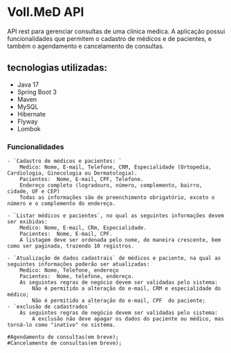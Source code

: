 <h1>Voll.MeD API</h1>


API rest para gerenciar consultas de uma clinica medica. A aplicação possui funcionalidades que permitem o cadastro de médicos e de pacientes, e também o agendamento e cancelamento de consultas.

## tecnologias utilizadas:
* Java 17
* Spring Boot 3
* Maven
* MySQL
* Hibernate
* Flyway
* Lombok



<h3>Funcionalidades</h3>



    - `Cadastro de médicos e pacientes: `       
        Medico: Nome, E-mail, Telefone, CRM, Especialidade (Ortopedia, Cardiologia, Ginecologia ou Dermatologia).
        Pacientes:  Nome, E-mail, CPF, Telefone.
        Endereço completo (logradouro, número, complemento, bairro, cidade, UF e CEP)
        Todas as informações são de preenchimento obrigatório, exceto o número e o complemento do endereço.

    - `Listar médicos e pacientes`, no qual as seguintes informações devem ser exibidas:
        Medico: Nome, E-mail, CRm, Especialidade.
        Pacientes:  Nome, E-mail, CPF.
        A listagem deve ser ordenada pelo nome, de maneira crescente, bem como ser paginada, trazendo 10 registros.

    - `Atualização de dados cadastrais` de médicos e paciente, na qual as seguintes informações poderão ser atualizadas:
        Medico: Nome, Telefone, endereço
        Pacientes:  Nome, telefone, endereço.
        As seguintes regras de negócio devem ser validadas pelo sistema:
            Não é permitido a alteração do e-mail, CRM e especialidade do médico;
            Não é permitido a alteração do e-mail, CPF  do paciente;
    - `exclusão de cadastrados`
        As seguintes regras de negócio devem ser validadas pelo sistema:
            A exclusão não deve apagar os dados do paciente ou médico, mas torná-lo como "inativo" no sistema. 

    #Agendamento de consultas(em breve);
    #Cancelamento de consultas(em breve);



